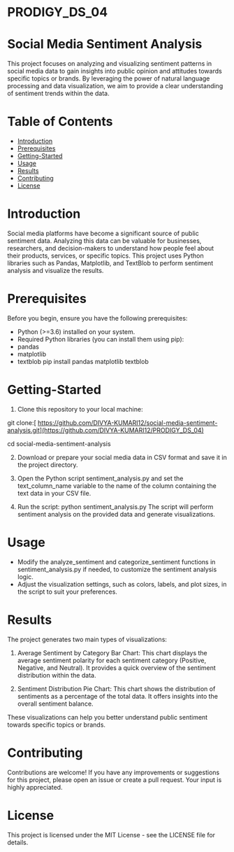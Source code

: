 # PRODIGY_DS_04
# Social Media Sentiment Analysis
This project focuses on analyzing and visualizing sentiment patterns in social media data to gain insights into public opinion and attitudes towards specific topics or brands. By leveraging the power of natural language processing and data visualization, we aim to provide a clear understanding of sentiment trends within the data.

# Table of Contents

- [Introduction](#introduction)
- [Prerequisites](#prerequisites)
- [Getting-Started](#getting-started)
- [Usage](#usage)
- [Results](#results)
- [Contributing](#contributing)
- [License](#license)
  
# Introduction
Social media platforms have become a significant source of public sentiment data. Analyzing this data can be valuable for businesses, researchers, and decision-makers to understand how people feel about their products, services, or specific topics. This project uses Python libraries such as Pandas, Matplotlib, and TextBlob to perform sentiment analysis and visualize the results.

# Prerequisites
Before you begin, ensure you have the following prerequisites:

- Python (>=3.6) installed on your system.
- Required Python libraries (you can install them using pip):
- pandas
- matplotlib
- textblob
pip install pandas matplotlib textblob
# Getting-Started
1. Clone this repository to your local machine:

git clone:[  https://github.com/DIVYA-KUMARI12/social-media-sentiment-analysis.git](https://github.com/DIVYA-KUMARI12/PRODIGY_DS_04)

cd social-media-sentiment-analysis

2. Download or prepare your social media data in CSV format and save it in the project directory.

3. Open the Python script sentiment_analysis.py and set the text_column_name variable to the name of the column containing the text data in your CSV file.

4. Run the script:
python sentiment_analysis.py
The script will perform sentiment analysis on the provided data and generate visualizations.

# Usage
- Modify the analyze_sentiment and categorize_sentiment functions in sentiment_analysis.py if needed, to customize the sentiment analysis logic.
- Adjust the visualization settings, such as colors, labels, and plot sizes, in the script to suit your preferences.
# Results
The project generates two main types of visualizations:

1. Average Sentiment by Category Bar Chart: This chart displays the average sentiment polarity for each sentiment category (Positive, Negative, and Neutral). It provides a quick overview of the sentiment distribution within the data.

2. Sentiment Distribution Pie Chart: This chart shows the distribution of sentiments as a percentage of the total data. It offers insights into the overall sentiment balance.

These visualizations can help you better understand public sentiment towards specific topics or brands.

# Contributing
Contributions are welcome! If you have any improvements or suggestions for this project, please open an issue or create a pull request. Your input is highly appreciated.

# License
This project is licensed under the MIT License - see the LICENSE file for details.
